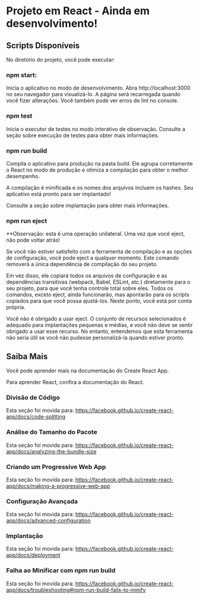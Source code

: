 # Projeto em React - Ainda em desenvolvimento!

## Scripts Disponíveis
No diretório do projeto, você pode executar:

### npm start:
Inicia o aplicativo no modo de desenvolvimento.
Abra http://localhost:3000 no seu navegador para visualizá-lo.
A página será recarregada quando você fizer alterações.
Você também pode ver erros de lint no console.

### npm test
Inicia o executor de testes no modo interativo de observação.
Consulte a seção sobre execução de testes para obter mais informações.

### npm run build
Compila o aplicativo para produção na pasta build.
Ele agrupa corretamente o React no modo de produção e otimiza a compilação para obter o melhor desempenho.

A compilação é minificada e os nomes dos arquivos incluem os hashes.
Seu aplicativo está pronto para ser implantado!

Consulte a seção sobre implantação para obter mais informações.

### npm run eject
**Observação: esta é uma operação unilateral. Uma vez que você eject, não pode voltar atrás!

Se você não estiver satisfeito com a ferramenta de compilação e as opções de configuração, você pode eject a qualquer momento. Este comando removerá a única dependência de compilação do seu projeto.

Em vez disso, ele copiará todos os arquivos de configuração e as dependências transitivas (webpack, Babel, ESLint, etc.) diretamente para o seu projeto, para que você tenha controle total sobre eles. Todos os comandos, exceto eject, ainda funcionarão, mas apontarão para os scripts copiados para que você possa ajustá-los. Neste ponto, você está por conta própria.

Você não é obrigado a usar eject. O conjunto de recursos selecionados é adequado para implantações pequenas e médias, e você não deve se sentir obrigado a usar esse recurso. No entanto, entendemos que esta ferramenta não seria útil se você não pudesse personalizá-la quando estiver pronto.

## Saiba Mais
Você pode aprender mais na documentação do Create React App.

Para aprender React, confira a documentação do React.

### Divisão de Código
Esta seção foi movida para: https://facebook.github.io/create-react-app/docs/code-splitting

### Análise do Tamanho do Pacote
Esta seção foi movida para: https://facebook.github.io/create-react-app/docs/analyzing-the-bundle-size

### Criando um Progressive Web App
Esta seção foi movida para: https://facebook.github.io/create-react-app/docs/making-a-progressive-web-app

### Configuração Avançada
Esta seção foi movida para: https://facebook.github.io/create-react-app/docs/advanced-configuration

### Implantação
Esta seção foi movida para: https://facebook.github.io/create-react-app/docs/deployment

### Falha ao Minificar com npm run build
Esta seção foi movida para: https://facebook.github.io/create-react-app/docs/troubleshooting#npm-run-build-fails-to-minify

